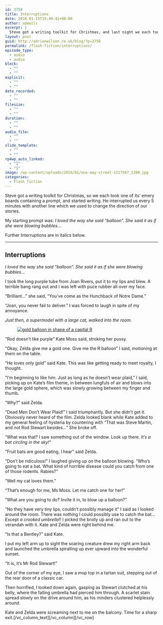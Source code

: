 ```yaml
---
id: 3758
title: Interruptions
date: 2016-01-15T15:49:41+00:00
author: adewils
excerpt: |
  Steve got a writing toolkit for Christmas, and last night we each took one of its' emery boards, each with a prompt on it, and started writing. Then he interrupted us every 5 minutes with another line we used to change the direction of our stories. My starting prompt was I loved the way she said "balloon". She said it as if she were blowing bubbles., and the interruptions, are in italics below. Here's what I came up with...
layout: post
guid: http://adrianwilson.co.uk/blog/?p=3758
permalink: /flash-fiction/interruptions/
episode_type:
  - audio
  - audio
block:
  - ""
  - ""
explicit:
  - ""
  - ""
date_recorded:
  - ""
  - ""
filesize:
  - ""
  - ""
duration:
  - ""
  - ""
audio_file:
  - ""
  - ""
slide_template:
  - ""
  - ""
rp4wp_auto_linked:
  - "1"
  - "1"
image: /wp-content/uploads/2016/01/one-way-street-1317587_1280.jpg
categories:
  - Flash fiction
---
```

Steve got a writing toolkit for Christmas, so we each took one of its&#8217; emery boards containing a prompt, and started writing. He interrupted us every 5 minutes with another line which we used to change the direction of our stories. 

My starting prompt was: _I loved the way she said &#8220;balloon&#8221;. She said it as if she were blowing bubbles_&#8230; 

Further Interruptions are in italics below.

<!--more-->

<hr class="wp-block-separator" />

## Interruptions

_I loved the way she said &#8220;balloon&#8221;. She said it as if she were blowing bubbles_&#8230; 

I took the long purple tube from Joan Rivers, put it to my lips and blew. A terrible bang rang out and I was left with puce rubber all over my face.

&#8220;Brilliant…&#8221; she said, &#8220;You&#8217;ve come as the Hunchback of Notre Dame.&#8221;

&#8220;Joan, you never fail to deliver.&#8221; I was forced to laugh in spite of my annoyance.

_Just then, a supermodel with a large cat, walked into the room._

<div class="wp-block-image">
  <figure class="alignleft"><a href="https://www.adewils.com/wp-content/uploads/2016/07/gold-balloon-e1528833453277.jpeg"><img src="https://www.adewils.com/wp-content/uploads/2016/07/gold-balloon-300x300.jpeg" alt="gold balloon in shape of a capital R" class="wp-image-49706" /></a></figure>
</div>

&#8220;Rod doesn&#8217;t like purple&#8221; Kate Moss said, stroking her pussy.  
  
&#8220;Okay, Zelda give me a gold one. Give me the R balloon&#8221; I said, motioning at them on the table.

&#8220;He loves only gold&#8221; said Kate. This was like getting ready to meet royalty, I thought.

&#8220;I&#8217;m beginning to like him. Just as long as he doesn&#8217;t wear plaid,&#8221; I said, picking up on Kate&#8217;s film theme, in between lungfuls of air and blows into the large gold sphere, which was slowly growing between my finger and thumb.

&#8220;Why?&#8221; said Zelda.

&#8220;Dead Men Don&#8217;t Wear Plaid!&#8221; I said triumphantly. But she didn&#8217;t get it. Obviously never heard of the film. Zelda looked blank while Kate added to my general feeling of hysteria by countering with &#8220;That was Steve Martin, and not Rod Stewart besides…&#8221; She broke off.

&#8220;What was that? I saw something out of the window. Look up there. _It&#8217;s a bat circling in the sky!_&#8220;

&#8220;Fruit bats are good eating, I hear&#8221; said Zelda.

&#8220;Don&#8217;t be ridiculous!&#8221; I laughed giving up on the balloon blowing. &#8220;Who&#8217;s going to eat a bat. What kind of horrible disease could you catch from one of those rodents. Rabies?&#8221;

&#8220;Well my cat loves them.&#8221;

&#8220;That&#8217;s enough for me, Ms Moss. Let me catch one for her!&#8221;

&#8220;What are you going to do? Invite it in, to blow up a balloon?&#8221;

&#8220;No they have very tiny lips, couldn&#8217;t possibly manage it&#8221; I said as I looked around the room. There was nothing I could possibly use to catch the bat… Except _a crooked umbrella!_! I picked the brolly up and ran out to the verandah with it. Kate and Zelda were right behind me.

&#8220;Is that a Bentley?&#8221; said Kate.

I put my left arm up to sight the soaring creature drew my right arm back and launched the umbrella spiralling up ever upward into the wonderful sunset.

&#8220;It is, it&#8217;s Mr Rod Stewart!&#8221;

Out of the corner of my eye, I saw a mop top in a tartan suit, stepping out of the rear door of a classic car.

Then horrified, I looked down again, gasping as Stewart clutched at his belly, where the falling umbrella had pierced him through. A scarlet stain spread slowly on the drive around him, as his minders clustered helplessly around.

Kate and Zelda were screaming next to me on the balcony. Time for a sharp exit.\[/vc\_column\_text\]\[/vc\_column\][/vc\_row]